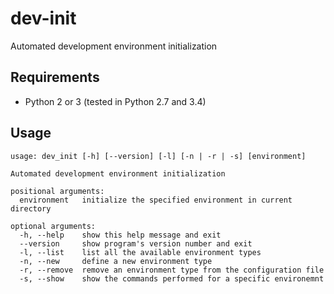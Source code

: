dev-init
========

Automated development environment initialization

Requirements
------------

- Python 2 or 3 (tested in Python 2.7 and 3.4)

Usage
-----

```
usage: dev_init [-h] [--version] [-l] [-n | -r | -s] [environment]

Automated development environment initialization

positional arguments:
  environment   initialize the specified environment in current directory

optional arguments:
  -h, --help    show this help message and exit
  --version     show program's version number and exit
  -l, --list    list all the available environment types
  -n, --new     define a new environment type
  -r, --remove  remove an environment type from the configuration file
  -s, --show    show the commands performed for a specific environemnt
```
